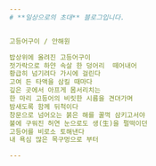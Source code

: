 ```yaml
---
# **일상으로의 초대** 블로그입니다.


고등어구이 / 안해원

밥상위에 올려진 고등어구이  
젓가락으로 하얀 속살 한 덩어리  떼어내어  
황급히 넘기려다 가시에 걸린다  
고여 든 타액을 삼킬 때마다  
깊은 곳에서 아프게 몸서리치는  
한 마리 고등어의 비릿한 시름을 견뎌가며  
밤새도록 함께 뒤척이다  
창문으로 넘어오는 붉은 해를 꿀꺽 삼키고서야  
불에 구워진 허연 눈으로도 생(生)을 펄떡이던  
고등어를 비로소 토해낸다  
내 욕심 많은 목구멍으로 부터  

---
```


